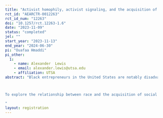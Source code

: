 ```yaml
---
title: "Activist homophily, activist signaling, and the acquisition of social capital by Black entrepreneurs: a field experiment"
rct_id: "AEARCTR-0012263"
rct_id_num: "12263"
doi: "10.1257/rct.12263-1.6"
date: "2023-11-09"
status: "completed"
jel: ""
start_year: "2023-11-13"
end_year: "2024-06-30"
pi: "Ouafaa Hmaddi"
pi_other:
  1:
    - name: Alexander  Lewis
    - email: alexander.lewis@utsa.edu
    - affiliation: UTSA
abstract: "Black entrepreneurs in the United States are notably disadvantaged relative to their White counterparts. This disadvantage primarily stems from differential access to resources (Bates, Bradford, & Seamans, 2018). Although scholars have closely attended to differentials in the acquisition of financial capital by Black entrepreneurs (e.g., Fairlie, Robb, & Robinson, 2022; Younkin & Kuppuswamy, 2018), less attention has been given to differentials in the acquisition of social capital, or durable networks of social relationships granting access to actual and potential resources (Bourdieu, 1986). However, social capital is an important resource for entrepreneurs (Gedajlovic et al., 2013), and it is a form of capital particularly sensitive to racial dynamics (Putnam, 2007). 

To explore the relationship between race and the acquisition of social capital by entrepreneurs, we offer a series of hypotheses tested in the context of LinkedIn, the most used professional social network in the United States. Entrepreneurs used LinkedIn to acquire social capital, such as mentors, potential collaborators, and fellow entrepreneurs. Furthermore, because there is a strong norm for the inclusion of a headshot photograph, race is very salient in the context of LinkedIn. 
"
layout: registration
---
```


